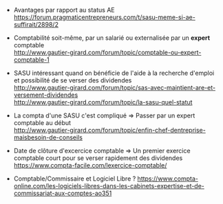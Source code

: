 * Avantages par rapport au status AE  
  https://forum.pragmaticentrepreneurs.com/t/sasu-meme-si-ae-suffirait/2898/2
  
* Comptabilité soit-même, par un salarié ou externalisée par un **expert** comptable  
  http://www.gautier-girard.com/forum/topic/comptable-ou-expert-comptable-1

* SASU intéressant quand on bénéficie de l'aide à la recherche d'emploi et possibilité de se verser des dividendes  
  http://www.gautier-girard.com/forum/topic/sas-avec-maintient-are-et-versement-dividendes  
  http://www.gautier-girard.com/forum/topic/la-sasu-quel-statut
  
* La compta d'une SASU c'est compliqué => Passer par un expert comptable au début  
  http://www.gautier-girard.com/forum/topic/enfin-chef-dentreprise-maisbesoin-de-conseils
  
* Date de clôture d'excercice comptable => Un premier exercice comptable court pour se verser rapidement des dividendes
  https://www.compta-facile.com/lexercice-comptable/
  
* Comptable/Commissaire et Logiciel Libre ?
  https://www.compta-online.com/les-logiciels-libres-dans-les-cabinets-expertise-et-de-commissariat-aux-comptes-ao351
